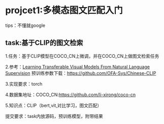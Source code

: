 # projcet1:多模态图文匹配入门

tips：不懂就google

## task:基于CLIP的图文检索

1.任务：基于CLIP模型在COCO_CN上微调，并在COCO_CN上做图文检索任务

2.参考：<u>[Learning Transferable Visual Models From Natural Language Supervision](http://proceedings.mlr.press/v139/radford21a/radford21a.pdf3)</u>
预训练参数下载：https://github.com/OFA-Sys/Chinese-CLIP

3.实现要求：torch

4.数据集地址：COCO_CN:https://github.com/li-xirong/coco-cn

5.知识点：CLIP（bert,vit,对比学习，图文匹配）

提交要求：task内放源码，预训练模型，附带结果

